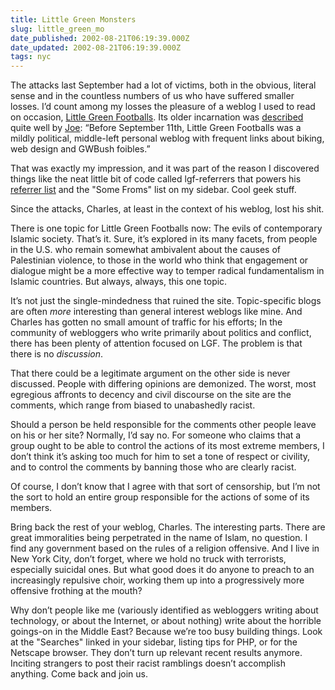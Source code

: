 ```yaml
---
title: Little Green Monsters
slug: little_green_mo
date_published: 2002-08-21T06:19:39.000Z
date_updated: 2002-08-21T06:19:39.000Z
tags: nyc
---
```


The attacks last September had a lot of victims, both in the obvious, literal sense and in the countless numbers of us who have suffered smaller losses. I’d count among my losses the pleasure of a weblog I used to read on occasion, [Little Green Footballs](http://littlegreenfootballs.com/weblog/). Its older incarnation was [described](http://www.metafilter.com/mefi/19319#326698) quite well by [Joe](http://www.joemaller.com/): “Before September 11th, Little Green Footballs was a mildly political, middle-left personal weblog with frequent links about biking, web design and GWBush foibles.”

That was exactly my impression, and it was part of the reason I discovered things like the neat little bit of code called lgf-referrers that powers his [referrer list](http://littlegreenfootballs.com/weblog/ref.php) and the "Some Froms" list on my sidebar. Cool geek stuff.

Since the attacks, Charles, at least in the context of his weblog, lost his shit.

There is one topic for Little Green Footballs now: The evils of contemporary Islamic society. That’s it. Sure, it’s explored in its many facets, from people in the U.S. who remain somewhat ambivalent about the causes of Palestinian violence, to those in the world who think that engagement or dialogue might be a more effective way to temper radical fundamentalism in Islamic countries. But always, always, this one topic.

It’s not just the single-mindedness that ruined the site. Topic-specific blogs are often *more* interesting than general interest weblogs like mine. And Charles has gotten no small amount of traffic for his efforts; In the community of webloggers who write primarily about politics and conflict, there has been plenty of attention focused on LGF. The problem is that there is no *discussion*.

That there could be a legitimate argument on the other side is never discussed. People with differing opinions are demonized. The worst, most egregious affronts to decency and civil discourse on the site are the comments, which range from biased to unabashedly racist.

Should a person be held responsible for the comments other people leave on his or her site? Normally, I’d say no. For someone who claims that a group ought to be able to control the actions of its most extreme members, I don’t think it’s asking too much for him to set a tone of respect or civility, and to control the comments by banning those who are clearly racist.

Of course, I don’t know that I agree with that sort of censorship, but I’m not the sort to hold an entire group responsible for the actions of some of its members.

Bring back the rest of your weblog, Charles. The interesting parts. There are great immoralities being perpetrated in the name of Islam, no question. I find any government based on the rules of a religion offensive. And I live in New York City, don’t forget, where we hold no truck with terrorists, especially suicidal ones. But what good does it do anyone to preach to an increasingly repulsive choir, working them up into a progressively more offensive frothing at the mouth?

Why don’t people like me (variously identified as webloggers writing about technology, or about the Internet, or about nothing) write about the horrible goings-on in the Middle East? Because we’re too busy building things. Look at the "Searches" linked in your sidebar, listing tips for PHP, or for the Netscape browser. They don’t turn up relevant recent results anymore. Inciting strangers to post their racist ramblings doesn’t accomplish anything. Come back and join us.
